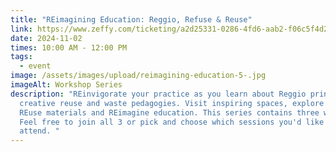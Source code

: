 ```yaml
---
title: "REimagining Education: Reggio, Refuse & Reuse"
link: https://www.zeffy.com/ticketing/a2d25331-0286-4fd6-aab2-f06c5f4d2194
date: 2024-11-02
times: 10:00 AM - 12:00 PM
tags:
  - event
image: /assets/images/upload/reimagining-education-5-.jpg
imageAlt: Workshop Series
description: "REinvigorate your practice as you learn about Reggio principles,
  creative reuse and waste pedagogies. Visit inspiring spaces, explore creative
  REuse materials and REimagine education. This series contains three workshops.
  Feel free to join all 3 or pick and choose which sessions you'd like to
  attend. "
---
```

